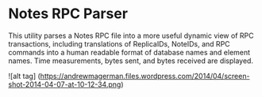 # Notes RPC Parser

This utility parses a Notes RPC file into a more useful dynamic view of RPC transactions, including translations of ReplicaIDs, NoteIDs, and RPC commands into a human readable format of database names and element names. Time measurements, bytes sent, and bytes received are displayed.


![alt tag] (https://andrewmagerman.files.wordpress.com/2014/04/screen-shot-2014-04-07-at-10-12-34.png)
